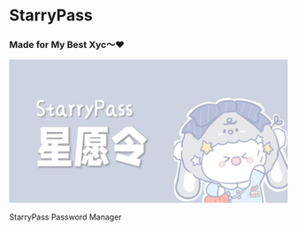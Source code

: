 # StarryPass
### Made for My Best Xyc～❤️
![image](https://raw.githubusercontent.com/lingyicute/StarryPassAndroidWeb/master/banner.jpg)

StarryPass Password Manager

